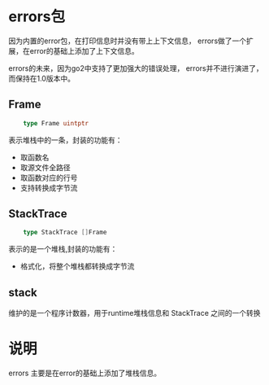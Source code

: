 # errors包

因为内置的error包，在打印信息时并没有带上上下文信息，
errors做了一个扩展，在error的基础上添加了上下文信息。

errors的未来，因为go2中支持了更加强大的错误处理，
errors并不进行演进了，而保持在1.0版本中。


## Frame

```go
    type Frame uintptr
```

表示堆栈中的一条，封装的功能有：
- 取函数名
- 取源文件全路径
- 取函数对应的行号
- 支持转换成字节流

## StackTrace

```go
    type StackTrace []Frame
```

表示的是一个堆栈,封装的功能有：
- 格式化，将整个堆栈都转换成字节流

## stack

维护的是一个程序计数器，用于runtime堆栈信息和 StackTrace 之间的一个转换

# 说明

errors 主要是在error的基础上添加了堆栈信息。
